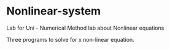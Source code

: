 # Nonlinear-system
Lab for Uni - Numerical Method lab about Nonlinear equations

Three programs to solve for x non-linear equation.
